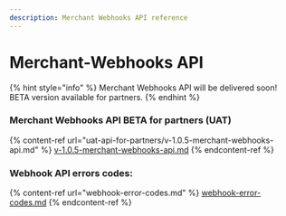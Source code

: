 ```yaml
---
description: Merchant Webhooks API reference
---
```


# Merchant-Webhooks API

{% hint style="info" %}
Merchant Webhooks API will be delivered soon! BETA version available for partners.
{% endhint %}

### Merchant Webhooks API BETA for partners (UAT)

{% content-ref url="uat-api-for-partners/v-1.0.5-merchant-webhooks-api.md" %}
[v-1.0.5-merchant-webhooks-api.md](uat-api-for-partners/v-1.0.5-merchant-webhooks-api.md)
{% endcontent-ref %}

### Webhook API errors codes:

{% content-ref url="webhook-error-codes.md" %}
[webhook-error-codes.md](webhook-error-codes.md)
{% endcontent-ref %}
